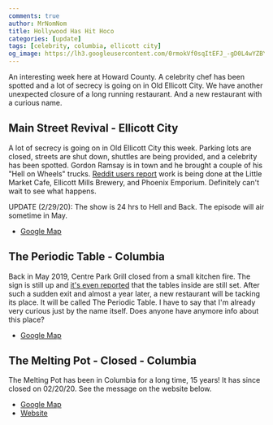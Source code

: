 ```yaml
---
comments: true
author: MrNomNom
title: Hollywood Has Hit Hoco
categories: [update]
tags: [celebrity, columbia, ellicott city]
og_image: https://lh3.googleusercontent.com/0rmokVf0sqItEFJ_-gD0L4wYZBYioPO8jzC_zco0jB5L0iSAPkmQZxLNSZkxahEOjH3cqZWgfv0XRt61uSEnUI7mILnwF6vw88pRkRiTPbZxHlO7jJCbnVzJbqF3LN0WIel2KuMGKQ=w400
---
```


An interesting week here at Howard County. A celebrity chef has been spotted and a lot of secrecy is going on in Old Ellicott City. We have another unexpected closure of a long running restaurant. And a new restaurant with a curious name.

<!--more-->

## Main Street Revival - Ellicott City

A lot of secrecy is going on in Old Ellicott City this week. Parking lots are closed, streets are shut down, shuttles are being provided, and a celebrity has been spotted. Gordon Ramsay is in town and he brought a couple of his "Hell on Wheels" trucks. [Reddit users report](https://www.reddit.com/r/ellicottcity/comments/f90zc3/gordon_ramsey/) work is being done at the Little Market Cafe, Ellicott Mills Brewery, and Phoenix Emporium. Definitely can't wait to see what happens.

UPDATE (2/29/20): The show is 24 hrs to Hell and Back. The episode will air sometime in May.

* [Google Map](https://g.page/ellicott-mills-brewing-company)

## The Periodic Table - Columbia

Back in May 2019, Centre Park Grill closed from a small kitchen fire. The sign is still up and [it's even reported](https://www.reddit.com/r/ColumbiaMD/comments/f8e4rp/centre_park_dr_at_108/filenjz?utm_source=share&utm_medium=web2x) that the tables inside are still set. After such a sudden exit and almost a year later, a new restaurant will be tacking its place. It will be called The Periodic Table. I have to say that I'm already very curious just by the name itself. Does anyone have anymore info about this place?

* [Google Map](https://goo.gl/maps/wvBePU9H7D6Cg9pb6)

## The Melting Pot - Closed - Columbia

The Melting Pot has been in Columbia for a long time, 15 years! It has since closed on 02/20/20. See the message on the website below.

* [Google Map](https://goo.gl/maps/fmDYYCrQbryisfUz5)
* [Website](https://www.meltingpot.com/columbia-md-closed.aspx)


